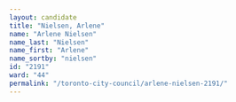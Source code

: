 ```yaml
---
layout: candidate
title: "Nielsen, Arlene"
name: "Arlene Nielsen"
name_last: "Nielsen"
name_first: "Arlene"
name_sortby: "nielsen"
id: "2191"
ward: "44"
permalink: "/toronto-city-council/arlene-nielsen-2191/"
---
```

